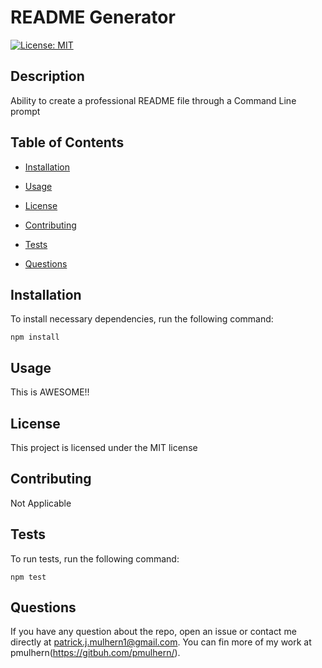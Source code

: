 # README Generator

[![License: MIT](https://img.shields.io/badge/License-MIT-yellow.svg)](https://opensource.org/licenses/MIT)

## Description

Ability to create a professional README file through a Command Line prompt

## Table of Contents

* [Installation](#installation)

* [Usage](#usage)

* [License](#license)

* [Contributing](#contributing)

* [Tests](#tests)

* [Questions](#questions)

## Installation

To install necessary dependencies, run the following command:

```
npm install
```

## Usage

This is AWESOME!!

## License

This project is licensed under the MIT license

## Contributing

Not Applicable

## Tests

To run tests, run the following command:

```
npm test
```

## Questions

If you have any question about the repo, open an issue or contact me directly at patrick.j.mulhern1@gmail.com. You can fin more of my work at pmulhern(https://gitbuh.com/pmulhern/).